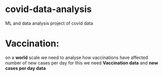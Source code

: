 # covid-data-analysis
ML and data analysis project of covid data

# Vaccination:
on a **world** scale we need to analyse how vaccinations have affected number of new cases per day for this we need 
**Vaccination data** and **new cases per day data**
